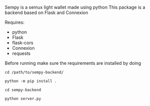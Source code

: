 Sempy is a semux light wallet made using python
This package is a backend based on Flask and Connexion

Requires:
- python
- Flask
- flask-cors
- Connexion
- requests

Before running make sure the requirements are installed by doing

`cd /path/to/sempy-backend/`

`python -m pip install .`

`cd sempy-backend`

`python server.py`
